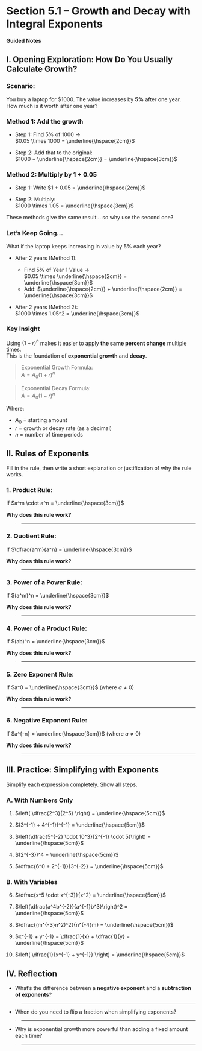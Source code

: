 [comment]: render
#  Section 5.1 – Growth and Decay with Integral Exponents  
**Guided Notes**



##  I. Opening Exploration: How Do You Usually Calculate Growth?

###  Scenario:  
You buy a laptop for \$1000. The value increases by **5%** after one year.  
How much is it worth after one year?

### Method 1: Add the growth  
- Step 1: Find 5% of 1000 →  
  $0.05 \times 1000 = \underline{\hspace{2cm}}$

- Step 2: Add that to the original:  
  $1000 + \underline{\hspace{2cm}} = \underline{\hspace{3cm}}$



### Method 2: Multiply by $1 + 0.05$  
- Step 1: Write $1 + 0.05 = \underline{\hspace{2cm}}$

- Step 2: Multiply:  
  $1000 \times 1.05 = \underline{\hspace{3cm}}$

These methods give the same result… so why use the second one?



### Let’s Keep Going...

What if the laptop keeps increasing in value by 5% each year?

- After 2 years (Method 1):
  - Find 5% of Year 1 Value →  
    $0.05 \times \underline{\hspace{2cm}} = \underline{\hspace{3cm}}$  
  - Add: $\underline{\hspace{2cm}} + \underline{\hspace{2cm}} = \underline{\hspace{3cm}}$

- After 2 years (Method 2):  
  $1000 \times 1.05^2 = \underline{\hspace{3cm}}$



### Key Insight 

Using $(1 + r)^n$ makes it easier to apply **the same percent change** multiple times.  
This is the foundation of **exponential growth** and **decay**.

> Exponential Growth Formula:  
> $A = A_0(1 + r)^n$

> Exponential Decay Formula:  
> $A = A_0(1 - r)^n$

Where:  
- $A_0$ = starting amount  
- $r$ = growth or decay rate (as a decimal)  
- $n$ = number of time periods



##  II. Rules of Exponents

Fill in the rule, then write a short explanation or justification of why the rule works.



### 1. Product Rule:  
If $a^m \cdot a^n = \underline{\hspace{3cm}}$

**Why does this rule work?**  
> ________________________________________________________________



### 2. Quotient Rule:  
If $\dfrac{a^m}{a^n} = \underline{\hspace{3cm}}$

**Why does this rule work?**  
> ________________________________________________________________



### 3. Power of a Power Rule:  
If $(a^m)^n = \underline{\hspace{3cm}}$

**Why does this rule work?**  
> ________________________________________________________________



### 4. Power of a Product Rule:  
If $(ab)^n = \underline{\hspace{3cm}}$

**Why does this rule work?**
> ________________________________________________________________



### 5. Zero Exponent Rule:  
If $a^0 = \underline{\hspace{3cm}}$ (where $a \ne 0$)

**Why does this rule work?**  
> ________________________________________________________________



### 6. Negative Exponent Rule:  
If $a^{-n} = \underline{\hspace{3cm}}$ (where $a \ne 0$)

**Why does this rule work?**  
> ________________________________________________________________



##  III. Practice: Simplifying with Exponents

Simplify each expression completely. Show all steps.

###  A. With Numbers Only

1. $\left( \dfrac{2^3}{2^5} \right) = \underline{\hspace{5cm}}$

2. $(3^{-1} + 4^{-1})^{-1} = \underline{\hspace{5cm}}$

3. $\left(\dfrac{5^{-2} \cdot 10^3}{2^{-1} \cdot 5}\right) = \underline{\hspace{5cm}}$

4. $(2^{-3})^4 = \underline{\hspace{5cm}}$

5. $\dfrac{6^0 + 2^{-1}}{3^{-2}} = \underline{\hspace{5cm}}$



###  B. With Variables

6. $\dfrac{x^5 \cdot x^{-3}}{x^2} = \underline{\hspace{5cm}}$

7. $\left(\dfrac{a^4b^{-2}}{a^{-1}b^3}\right)^2 = \underline{\hspace{5cm}}$

8. $\dfrac{(m^{-3}n^2)^2}{n^{-4}m} = \underline{\hspace{5cm}}$

9. $x^{-1} + y^{-1} = \dfrac{1}{x} + \dfrac{1}{y} = \underline{\hspace{5cm}}$

10. $\left( \dfrac{1}{x^{-1} + y^{-1}} \right) = \underline{\hspace{5cm}}$


## IV. Reflection

- What’s the difference between a **negative exponent** and a **subtraction of exponents**?

> ________________________________________________________________

- When do you need to flip a fraction when simplifying exponents?

> ________________________________________________________________

- Why is exponential growth more powerful than adding a fixed amount each time?

> ________________________________________________________________


